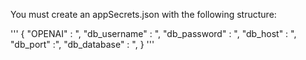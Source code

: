 
You must create an appSecrets.json with the following structure:

''' {
"OPENAI" : ",
"db_username" : ",
"db_password" : ",
"db_host" : ",
"db_port" :",
"db_database" : ",
} '''